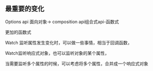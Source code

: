 ## 最重要的变化

Options api  面向对象-> composition api组合式api-函数式

更加的函数式



 Watch 监听属性发生变化时，可以做一些事情，相当于回调函数，

Watch监听响应式对象，也可以监听对象的某个属性，

当需要监听多个属性的时候，可以考虑将多个属性，合并成一个响应式对象
